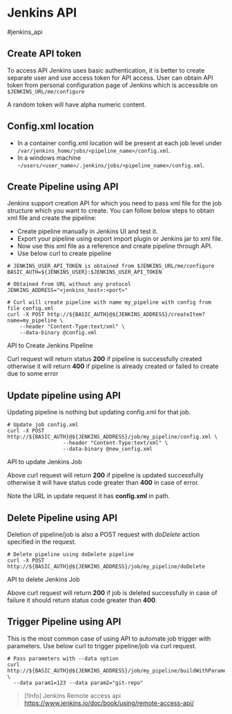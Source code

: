 # Jenkins API
#jenkins_api
## Create API token
To access API Jenkins uses basic authentication, it is better to create separate user and use access token for API access. User can obtain API token from personal configuration page of Jenkins which is accessible on `$JENKINS_URL/me/configure`

A random token will have alpha numeric content.

## Config.xml location
- In a container config.xml location will be present at each job level under `/var/jenkins_home/jobs/<pipeline_name>/config.xml`.
- In a windows machine `~/users/<user_name>/.jenkins/jobs/<pipeline_name>/config.xml`.

## Create Pipeline using API

Jenkins support creation API for which you need to pass xml file for the job structure which you want to create. You can follow below steps to obtain xml file and create the pipeline:

-   Create pipeline manually in Jenkins UI and test it.
-   Export your pipeline using export import plugin or Jenkins jar to xml file.
-   Now use this xml file as a reference and create pipeline through API.
-   Use below curl to create pipeline

```
# JENKINS_USER_API_TOKEN is obtained from $JENKINS_URL/me/configure
BASIC_AUTH=${JENKINS_USER}:$JENKINS_USER_API_TOKEN

# Obtained from URL without any protocol
JENKINS_ADDRESS="<jenkins_host>:<port>"

# Curl will create pipeline with name my_pipeline with config from file config.xml
curl -X POST http://${BASIC_AUTH}@${JENKINS_ADDRESS}/createItem?name=my_pipeline \
    --header "Content-Type:text/xml" \
    --data-binary @config.xml

```

API to Create Jenkins Pipeline

Curl request will return status **200** if pipeline is successfully created otherwise it will return **400** if pipeline is already created or failed to create due to some error

## Update pipeline using API

Updating pipeline is nothing but updating config.xml for that job.

```
# Update job config.xml   
curl -X POST http://${BASIC_AUTH}@${JENKINS_ADDRESS}/job/my_pipeline/config.xml \
                  --header "Content-Type:text/xml" \
                  --data-binary @new_config.xml
```

API to update Jenkins Job

Above curl request will return **200** if pipeline is updated successfully otherwise it will have status code greater than **400** in case of error.

Note the URL in update request it has **config.xml** in path.

## Delete Pipeline using API

Deletion of pipeline/job is also a POST request with _doDelete_ action specified in the request.

```
# Delete pipeline using doDelete pipeline
curl -X POST http://${BASIC_AUTH}@${JENKINS_ADDRESS}/job/my_pipeline/doDelete
```

API to delete Jenkins Job

Above curl request will return **200** if job is deleted successfully in case of failure it should return status code greater than **400**.

## Trigger Pipeline using API

This is the most common case of using API to automate job trigger with parameters. Use below curl to trigger pipeline/job via curl request.

```
# Pass parameters with --data option
curl http://${BASIC_AUTH}@${JENKINS_ADDRESS}/job/my_pipeline/buildWithParameters \
  --data param1=123 --data param2="git-repo"
```

> [!Info] Jenkins Remote access api
> https://www.jenkins.io/doc/book/using/remote-access-api/